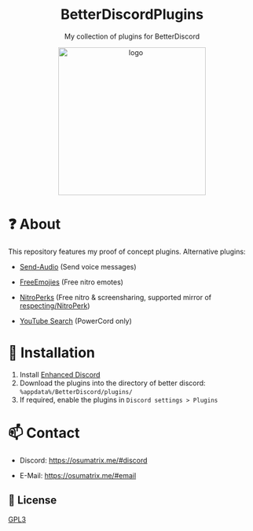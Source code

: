 <div align="center">

# BetterDiscordPlugins

My collection of plugins for BetterDiscord
	
<img src="https://pbs.twimg.com/profile_images/1380391826973147138/L27s7PW9_400x400.jpg" alt="logo" width="300"/>

</div>

# ❓ About

This repository features my proof of concept plugins. Alternative plugins: 

- [Send-Audio](https://github.com/MKSx/Send-Audio-Plugin-BetterDiscord) (Send voice messages)

- [FreeEmojies](https://github.com/An00nymushun/DiscordFreeEmojis) (Free nitro emotes)

- [NitroPerks](https://github.com/SwiftSmoothvZ/NitroPerks-Working-Version-) (Free nitro & screensharing, supported mirror of [respecting/NitroPerk](https://github.com/respecting/NitroPerks))

- [YouTube Search](https://github.com/XeynQ4/powercord-yt-search) (PowerCord only)

# 👾 Installation

1. Install [Enhanced Discord](https://enhanceddiscord.com)
2. Download the plugins into the directory of better discord: `%appdata%/BetterDiscord/plugins/`
3. If required, enable the plugins in `Discord settings > Plugins`

# 📫 Contact

- Discord: https://osumatrix.me/#discord

- E-Mail: https://osumatrix.me/#email

## 📜 License

[GPL3](https://choosealicense.com/licenses/agpl-3.0/)
